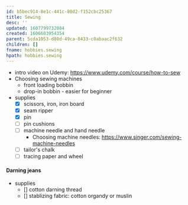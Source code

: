 ```yaml
---
id: b5bec914-8e1c-441c-80d2-f152cbc25367
title: Sewing
desc: ''
updated: 1607799732084
created: 1606603954354
parent: 5cda1053-d80d-49ca-8433-c0abaac2f632
children: []
fname: hobbies.sewing
hpath: hobbies.sewing
---
```

- intro video on Udemy: <https://www.udemy.com/course/how-to-sew>
- Choosing sewing machines
  - front loading bobbin 
  - drop-in bobbin - easier for beginner 
- supplies
  - [x] scissors, iron, iron board
  - [x] seam ripper 
  - [x] pin 
  - [ ] pin cushions
  - [ ] machine needle and hand needle
    - Choosing machine needles: <https://www.singer.com/sewing-machine-needles>
  - [ ] tailor's chalk 
  - [ ] tracing paper and wheel

#### Darning jeans

- supplies
  - \[] cotton darning thread 
  - \[] stablizing fabric: cotton organdy or muslin

